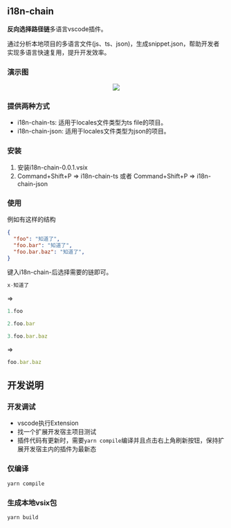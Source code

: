 ## i18n-chain
**反向选择路径链**多语言vscode插件。

通过分析本地项目的多语言文件(js、ts、json)，生成snippet.json，帮助开发者实现多语言快速复用，提升开发效率。

### 演示图
<p align="center">
  <img src="https://imgur.com/EeqhvpZ" />
</p>


### 提供两种方式
- i18n-chain-ts: 适用于locales文件类型为ts file的项目。
- i18n-chain-json: 适用于locales文件类型为json的项目。


### 安装

1. 安装i18n-chain-0.0.1.vsix
2. Command+Shift+P => i18n-chain-ts 或者 Command+Shift+P => i18n-chain-json


### 使用
例如有这样的结构

```json
{
  "foo": "知道了",
  "foo.bar": "知道了",
  "foo.bar.baz": "知道了",
}
```

键入i18n-chain-后选择需要的链即可。

```js
x-知道了
```
=> 
```js
1.foo

2.foo.bar

3.foo.bar.baz

```

=>
```js
foo.bar.baz
```

## 开发说明

### 开发调试
- vscode执行Extension
- 找一个扩展开发宿主项目测试
- 插件代码有更新时，需要`yarn compile`编译并且点击右上角刷新按钮，保持扩展开发宿主内的插件为最新态

### 仅编译
```js
yarn compile
```
### 生成本地vsix包
```js
yarn build
```

